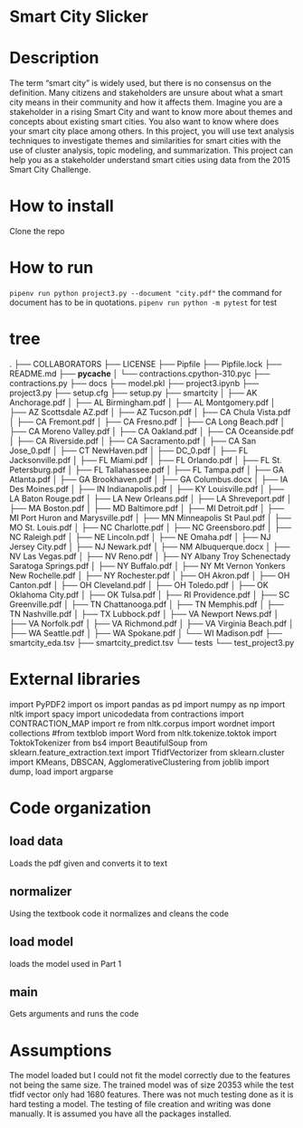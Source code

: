 # Smart City Slicker

# Description
The term “smart city” is widely used, but there is no consensus on the definition. Many citizens and stakeholders are unsure about what a smart city means in their community and how it affects them. Imagine you are a stakeholder in a rising Smart City and want to know more about themes and concepts about existing smart cities. You also want to know where does your smart city place among others. In this project, you will use text analysis techniques to investigate themes and similarities for smart cities with the use of cluster analysis, topic modeling, and summarization. This project can help you as a stakeholder understand smart cities using data from the 2015 Smart City Challenge.

# How to install
Clone the repo

# How to run
```pipenv run python project3.py --document "city.pdf"``` the command for document has to be in quotations. ```pipenv run python -m pytest``` for test

# tree
.
├── COLLABORATORS
├── LICENSE
├── Pipfile
├── Pipfile.lock
├── README.md
├── __pycache__
│   └── contractions.cpython-310.pyc
├── contractions.py
├── docs
├── model.pkl
├── project3.ipynb
├── project3.py
├── setup.cfg
├── setup.py
├── smartcity
│   ├── AK Anchorage.pdf
│   ├── AL Birmingham.pdf
│   ├── AL Montgomery.pdf
│   ├── AZ Scottsdale AZ.pdf
│   ├── AZ Tucson.pdf
│   ├── CA Chula Vista.pdf
│   ├── CA Fremont.pdf
│   ├── CA Fresno.pdf
│   ├── CA Long Beach.pdf
│   ├── CA Moreno Valley.pdf
│   ├── CA Oakland.pdf
│   ├── CA Oceanside.pdf
│   ├── CA Riverside.pdf
│   ├── CA Sacramento.pdf
│   ├── CA San Jose_0.pdf
│   ├── CT NewHaven.pdf
│   ├── DC_0.pdf
│   ├── FL Jacksonville.pdf
│   ├── FL Miami.pdf
│   ├── FL Orlando.pdf
│   ├── FL St. Petersburg.pdf
│   ├── FL Tallahassee.pdf
│   ├── FL Tampa.pdf
│   ├── GA Atlanta.pdf
│   ├── GA Brookhaven.pdf
│   ├── GA Columbus.docx
│   ├── IA Des Moines.pdf
│   ├── IN Indianapolis.pdf
│   ├── KY Louisville.pdf
│   ├── LA Baton Rouge.pdf
│   ├── LA New Orleans.pdf
│   ├── LA Shreveport.pdf
│   ├── MA Boston.pdf
│   ├── MD Baltimore.pdf
│   ├── MI Detroit.pdf
│   ├── MI Port Huron and Marysville.pdf
│   ├── MN Minneapolis St Paul.pdf
│   ├── MO St. Louis.pdf
│   ├── NC Charlotte.pdf
│   ├── NC Greensboro.pdf
│   ├── NC Raleigh.pdf
│   ├── NE Lincoln.pdf
│   ├── NE Omaha.pdf
│   ├── NJ Jersey City.pdf
│   ├── NJ Newark.pdf
│   ├── NM Albuquerque.docx
│   ├── NV Las Vegas.pdf
│   ├── NV Reno.pdf
│   ├── NY Albany Troy Schenectady Saratoga Springs.pdf
│   ├── NY Buffalo.pdf
│   ├── NY Mt Vernon Yonkers New Rochelle.pdf
│   ├── NY Rochester.pdf
│   ├── OH Akron.pdf
│   ├── OH Canton.pdf
│   ├── OH Cleveland.pdf
│   ├── OH Toledo.pdf
│   ├── OK Oklahoma City.pdf
│   ├── OK Tulsa.pdf
│   ├── RI Providence.pdf
│   ├── SC Greenville.pdf
│   ├── TN Chattanooga.pdf
│   ├── TN Memphis.pdf
│   ├── TN Nashville.pdf
│   ├── TX Lubbock.pdf
│   ├── VA Newport News.pdf
│   ├── VA Norfolk.pdf
│   ├── VA Richmond.pdf
│   ├── VA Virginia Beach.pdf
│   ├── WA Seattle.pdf
│   ├── WA Spokane.pdf
│   └── WI Madison.pdf
├── smartcity_eda.tsv
├── smartcity_predict.tsv
└── tests
    └── test_project3.py


# External libraries
import PyPDF2
import os
import pandas as pd
import numpy as np
import nltk
import spacy
import unicodedata
from contractions import CONTRACTION_MAP
import re
from nltk.corpus import wordnet
import collections
#from textblob import Word
from nltk.tokenize.toktok import ToktokTokenizer
from bs4 import BeautifulSoup
from sklearn.feature_extraction.text import TfidfVectorizer
from sklearn.cluster import KMeans, DBSCAN, AgglomerativeClustering
from joblib import dump, load
import argparse

# Code organization

## load data
Loads the pdf given and converts it to text

## normalizer
Using the textbook code it normalizes and cleans the code

## load model
loads the model used in Part 1

## main
Gets arguments and runs the code

# Assumptions
The model loaded but I could not fit the model correctly due to the features not being the same size. The trained model was of size 20353 while the test tfidf vector only had 1680 features. There was not much testing done as it is hard testing a model. The testing of file creation and writing was done manually. It is assumed you have all the packages installed. 
